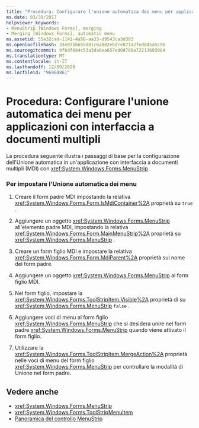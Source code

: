 ```yaml
---
title: "Procedura: Configurare l'unione automatica dei menu per applicazioni con interfaccia a documenti multipli"
ms.date: 03/30/2017
helpviewer_keywords:
- MenuStrip [Windows Forms], merging
- Merging [Windows Forms], automatic menu
ms.assetid: 55e32cad-1141-4a56-aa33-d9543ca3d393
ms.openlocfilehash: 33e07bb655d81c6a802ebdce871a2fed845a5c96
ms.sourcegitcommit: 9f6df084c53a3da0ea657ed0d708a72213683084
ms.translationtype: MT
ms.contentlocale: it-IT
ms.lasthandoff: 12/09/2020
ms.locfileid: "96964861"
---
```

# <a name="how-to-set-up-automatic-menu-merging-for-mdi-applications"></a>Procedura: Configurare l'unione automatica dei menu per applicazioni con interfaccia a documenti multipli
La procedura seguente illustra i passaggi di base per la configurazione dell'Unione automatica in un'applicazione con interfaccia a documenti multipli (MDI) con <xref:System.Windows.Forms.MenuStrip> .  
  
### <a name="to-set-up-automatic-menu-merging"></a>Per impostare l'Unione automatica dei menu  
  
1. Creare il form padre MDI impostando la relativa <xref:System.Windows.Forms.Form.IsMdiContainer%2A> proprietà su `true` .  
  
2. Aggiungere un oggetto <xref:System.Windows.Forms.MenuStrip> all'elemento padre MDI, impostando la relativa <xref:System.Windows.Forms.Form.MainMenuStrip%2A> proprietà su <xref:System.Windows.Forms.MenuStrip> .  
  
3. Creare un form figlio MDI e impostare la relativa <xref:System.Windows.Forms.Form.MdiParent%2A> proprietà sul nome del form padre.  
  
4. Aggiungere un oggetto <xref:System.Windows.Forms.MenuStrip> al form figlio MDI.  
  
5. Nel form figlio, impostare la <xref:System.Windows.Forms.ToolStripItem.Visible%2A> proprietà di su <xref:System.Windows.Forms.MenuStrip> `false` .  
  
6. Aggiungere voci di menu al form figlio <xref:System.Windows.Forms.MenuStrip> che si desidera unire nel form padre <xref:System.Windows.Forms.MenuStrip> quando viene attivato il form figlio.  
  
7. Utilizzare la <xref:System.Windows.Forms.ToolStripItem.MergeAction%2A> proprietà nelle voci di menu del form figlio <xref:System.Windows.Forms.MenuStrip> per controllare la modalità di Unione nel form padre.  
  
## <a name="see-also"></a>Vedere anche

- <xref:System.Windows.Forms.MenuStrip>
- <xref:System.Windows.Forms.ToolStripMenuItem>
- [Panoramica del controllo MenuStrip](menustrip-control-overview-windows-forms.md)

